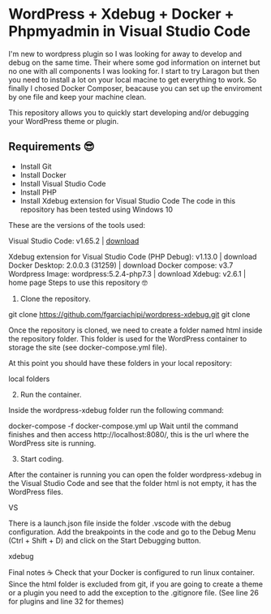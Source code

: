 # WordPress + Xdebug + Docker + Phpmyadmin in Visual Studio Code
I'm new to wordpress plugin so I was looking for away to develop and debug on the same time. Their where some god information on internet but no one with all components I was looking for. I start to try Laragon but then you need to install a lot on your local macine to get everything to work. So finally I chosed Docker Composer, beacause you can set up the enviroment by one file and keep your machine clean.

This repository allows you to quickly start developing and/or debugging your WordPress theme or plugin.

## Requirements 😎
- Install Git
- Install Docker
- Install Visual Studio Code
- Install PHP
- Install Xdebug extension for Visual Studio Code
The code in this repository has been tested using Windows 10

These are the versions of the tools used:

Visual Studio Code: v1.65.2 | [download](https://code.visualstudio.com/download)

Xdebug extension for Visual Studio Code (PHP Debug): v1.13.0 | download
Docker Desktop: 2.0.0.3 (31259) | download
Docker compose: v3.7
Wordpress Image: wordpress:5.2.4-php7.3 | download
Xdebug: v2.6.1 | home page
Steps to use this repository 🤓
1. Clone the repository.

git clone https://github.com/fgarciachipi/wordpress-xdebug.git
git clone

Once the repository is cloned, we need to create a folder named html inside the repository folder. This folder is used for the WordPress container to storage the site (see docker-compose.yml file).

At this point you should have these folders in your local repository:

local folders

2. Run the container.

Inside the wordpress-xdebug folder run the following command:

docker-compose -f docker-compose.yml up
Wait until the command finishes and then access http://localhost:8080/, this is the url where the WordPress site is running.

3. Start coding.

After the container is running you can open the folder wordpress-xdebug in the Visual Studio Code and see that the folder html is not empty, it has the WordPress files.

VS

There is a launch.json file inside the folder .vscode with the debug configuration. Add the breakpoints in the code and go to the Debug Menu (Ctrl + Shift + D) and click on the Start Debugging button.

xdebug

Final notes ☕
Check that your Docker is configured to run linux container.
Since the html folder is excluded from git, if you are going to create a theme or a plugin you need to add the exception to the .gitignore file. (See line 26 for plugins and line 32 for themes)
